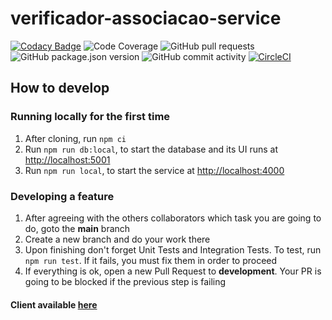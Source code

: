 # verificador-associacao-service

[![Codacy Badge](https://api.codacy.com/project/badge/Grade/376c5ebad7814492b308fef77cd7b423)](https://app.codacy.com/gh/IRegiani/verificador-associacao-service?utm_source=github.com&utm_medium=referral&utm_content=IRegiani/verificador-associacao-service&utm_campaign=Badge_Grade)
![Code Coverage](https://img.shields.io/codacy/coverage/376c5ebad7814492b308fef77cd7b423)
![GitHub pull requests](https://img.shields.io/github/issues-pr/IRegiani/verificador-associacao-service)
![GitHub package.json version](https://img.shields.io/github/package-json/v/IRegiani/verificador-associacao-service)
![GitHub commit activity](https://img.shields.io/github/commit-activity/m/IRegiani/verificador-associacao-service)
[![CircleCI](https://circleci.com/gh/IRegiani/verificador-associacao-service.svg?style=shield)](https://circleci.com/gh/circleci/circleci-docs)

## How to develop

### Running locally for the first time

 1. After cloning, run `npm ci`
 2. Run `npm run db:local`, to start the database and its UI runs at [http://localhost:5001](http://localhost:5001)
 3. Run `npm run local`, to start the service at [http://localhost:4000](http://localhost:4000)

### Developing a feature

 1. After agreeing with the others collaborators which task you are going to do, goto the **main** branch
 2. Create a new branch and do your work there
 3. Upon finishing don't forget Unit Tests and Integration Tests. To test, run `npm run test`. If it fails, you must fix them in order to proceed
 4. If everything is ok, open a new Pull Request to **development**. Your PR is going to be blocked if the previous step is failing

#### Client available [here](https://github.com/IRegiani/verificador-associacao)
